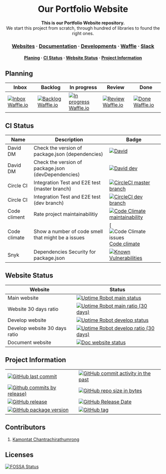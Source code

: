<!-- Title -->
<h1 align="center">
  Our Portfolio Website
</h1>

<p align="center">
  <strong>This is our Portfolio Website repository.</strong><br>
  We start this project from scratch, through hundred of libraries to found the right ones.
</p>

<h3 align="center">
  <a href="https://kamontat.space">Websites</a>
  <span> · </span>
  <a href="https://kamontat.github.io/Portfolio/docs">Documentation</a>
  <span> · </span>
  <a href="https://kamontat.github.io/Portfolio/docs/development">Developments</a>
  <span> · </span>
  <a href="https://waffle.io/kamontat/Portfolio">Waffle</a>
  <span> · </span>
  <a href="https://kcnt.slack.com">Slack</a>
</h3>

<h4 align="center">
  <a href="#planning">Planing</a>
  <span> · </span>
  <a href="#ci-status">CI Status</a>
  <span> · </span>
  <a href="#website-status">Website Status</a>
  <span> · </span>
  <a href="#project-information">Project Information</a>
</h4>

## Planning

| Inbox                                           | Backlog                                             | In progress                                                 | Review                                            | Done                                          |
| ----------------------------------------------- | --------------------------------------------------- | ----------------------------------------------------------- | ------------------------------------------------- | --------------------------------------------- |
| [![Inbox Waffle.io][waffle inbox]][waffle link] | [![Backlog Waffle.io][waffle backlog]][waffle link] | [![In progress Waffle.io][waffle in progress]][waffle link] | [![Review Waffle.io][waffle review]][waffle link] | [![Done Waffle.io][waffle done]][waffle link] |

## CI Status

| Name         | Description                                         | Badge                                                                         |
| ------------ | --------------------------------------------------- | ----------------------------------------------------------------------------- |
| David DM     | Check the version of package.json (dependencies)    | [![David][david image]][david dependenies]                                    |
| David DM     | Check the version of package.json (devDependencies) | [![David dev][david dev image]][david devdependenies]                         |
| Circle CI    | Integration Test and E2E test (master branch)       | [![CircleCI master branch][circle ci image]][circle ci master]                |
| Circle CI    | Integration Test and E2E test (dev branch)          | [![CircleCI dev branch][circle ci dev image]][circle ci dev]                  |
| Code climent | Rate project maintainabilitiy                       | [![Code Climate maintainability][code climate maintainability]][code climate] |
| Code climate | Show a number of code smell that might be a issues  | [![Code Climate issues][code climate issues][Code climate]                    |
| Snyk         | Dependencies Security for package.json              | [![Known Vulnerabilities][snyk image]][snyk repo link]                        |

## Website Status

| Website                       | Status                                                                                |
| ----------------------------- | ------------------------------------------------------------------------------------- |
| Main website                  | [![Uptime Robot main status][website status]][portfolio website]                      |
| Website 30 days ratio         | [![Uptime Robot main ratio (30 days)][website ratio]][portfolio website]              |
| Develop website               | [![Uptime Robot develop status][test website status]][portfolio test website]         |
| Develop website 30 days ratio | [![Uptime Robot develop ratio (30 days)][test website ratio]][portfolio test website] |
| Document website              | [![Doc website status][doc website status]][portfolio doc website]                    |

## Project Information

|                                                                  |                                                                             |
| ---------------------------------------------------------------- | --------------------------------------------------------------------------- |
| [![GitHub last commit][github last commit]][repository]          | [![GitHub commit activity in the past][github commit activity]][repository] |
| [![Github commits by release)][github commit since]][repository] | [![GitHub repo size in bytes][github repo size]][repository]                |
| [![GitHub release][github release]][repository release]          | [![GitHub Release Date][github release date]][repository release]           |
| [![GitHub package version][package version]][repository]         | [![GitHub tag][github tag]][repository tags]                                |

## Contributors

1. [Kamontat Chantrachirathumrong][my github]

## Licenses

[![FOSSA Status][fossa status]][fossa link]

<!-- External link -->

[portfolio website]: https://kamontat.space
[portfolio test website]: https://dev.kamontat.space
[portfolio doc website]: https://kamontat.github.io/Portfolio/docs
[portfolio website alias]: https://kamontat.github.io/Portfolio
[waffle link]: https://waffle.io/kamontat/Portfolio
[david dependenies]: https://david-dm.org/kamontat/Portfolio
[david devdependenies]: https://david-dm.org/kamontat/Portfolio?type=dev
[circle ci master]: https://circleci.com/gh/kamontat/Portfolio
[circle ci dev]: https://circleci.com/gh/kamontat/Portfolio/tree/dev
[code climate]: https://codeclimate.com/github/kamontat/Portfolio
[snyk repo link]: https://snyk.io/test/github/kamontat/Portfolio
[my github]: https://github.com/kamontat
[repository]: https://github.com/kamontat/Portfolio
[repository release]: https://github.com/kamontat/Portfolio/releases
[repository tags]: https://github.com/kamontat/Portfolio/tags
[fossa link]: https://app.fossa.io/projects/git%2Bgithub.com%2Fkamontat%2FPortfolio?ref=badge_large

<!-- Image link -->

[website status]: https://img.shields.io/uptimerobot/status/m781574236-3dc4f2438bec1f4dd3ba983a.svg?style=flat-square&label=website
[website ratio]: https://img.shields.io/uptimerobot/ratio/m781574236-3dc4f2438bec1f4dd3ba983a.svg?style=flat-square&label=website%2030%20days
[test website status]: https://img.shields.io/uptimerobot/status/m781574551-a6fa71a95951a6d6e499c19d.svg?style=flat-square&label=dev.website
[test website ratio]: https://img.shields.io/uptimerobot/ratio/m781574551-a6fa71a95951a6d6e499c19d.svg?style=flat-square&label=dev.website%2030%20days
[doc website status]: https://img.shields.io/website-up-down-green-red/https/kamontat.github.io/Portfolio/docs.svg?label=docs&style=flat-square
[waffle inbox]: https://img.shields.io/waffle/label/kamontat/Portfolio/status%3A%20inbox.svg?style=flat-square
[waffle backlog]: https://img.shields.io/waffle/label/kamontat/Portfolio/status%3A%20backlog.svg?style=flat-square
[waffle in progress]: https://img.shields.io/waffle/label/kamontat/Portfolio/status%3A%20in%20progress.svg?style=flat-square
[waffle review]: https://img.shields.io/waffle/label/kamontat/Portfolio/status%3A%20review.svg?style=flat-square
[waffle done]: https://img.shields.io/waffle/label/kamontat/Portfolio/status%3A%20done.svg?style=flat-square
[david image]: https://img.shields.io/david/kamontat/Portfolio.svg?style=flat-square
[david dev image]: https://img.shields.io/david/dev/kamontat/Portfolio.svg?style=flat-square
[circle ci image]: https://img.shields.io/circleci/project/github/kamontat/Portfolio/master.svg?style=flat-square&label=testing
[circle ci dev image]: https://img.shields.io/circleci/project/github/kamontat/Portfolio/dev.svg?style=flat-square&label=testing%20dev
[code climate maintainability]: https://img.shields.io/codeclimate/maintainability/kamontat/Portfolio.svg?style=flat-square
[code climate issues]: https://img.shields.io/codeclimate/issues/kamontat/Portfolio.svg?style=flat-square
[snyk image]: https://snyk.io/test/github/kamontat/Portfolio/badge.svg?style=flat-square
[github last commit]: https://img.shields.io/github/last-commit/kamontat/Portfolio.svg?style=flat-square
[github commit activity]: https://img.shields.io/github/commit-activity/y/kamontat/Portfolio.svg?style=flat-square
[github commit since]: https://img.shields.io/github/commits-since/kamontat/Portfolio/latest.svg?style=flat-square
[github repo size]: https://img.shields.io/github/repo-size/kamontat/Portfolio.svg?style=flat-square
[github release]: https://img.shields.io/github/release/kamontat/Portfolio.svg?style=flat-square
[github release date]: https://img.shields.io/github/release-date/kamontat/Portfolio.svg?style=flat-square
[github tag]: https://img.shields.io/github/tag/kamontat/Portfolio.svg?style=flat-square
[package version]: https://img.shields.io/github/package-json/v/kamontat/Portfolio.svg?style=flat-square
[fossa status]: https://app.fossa.io/api/projects/git%2Bgithub.com%2Fkamontat%2FPortfolio.svg?type=large

